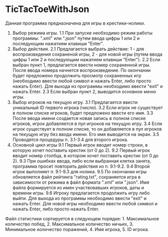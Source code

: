 # TicTacToeWithJson
Данная программа предназначена для игры в крестики-нолики.
1. Выбор режима игры.
1.1 При запуске необходимо режим работы программы: ".xml" или ".json" путем ввода цифры 1 или 2 и последующим нажатием клавиши "Enter".
2. Выбор действия.
2.1 Предлагается выбрать действие: 1 - для воспроизведения сохраненой игры, 2 - для новой игры (путем ввода цифры 1 или 2 и последующим нажатием клавиши "Enter").
2.2 Если выбран пункт 1, предлагается ввести номер сохраненной игры.
После ввода номера начнется воспроизведение.
По окончании будет предложено продолжить просмотр сохраненных игр (необходимо ввести любой символ и нажать Enter, либо просто нажать Enter).
Для выхода из программы необходимо ввести "exit" и нажать Enter.
2.3 Если выбран пункт 2, выводится основное меню игры.
3. Выбор игроков на текущую игру.
3.1 Предлагается ввести уникальный ID первого игрока (число).
3.2 Если игрок не существует в полном списке игроков, будет предложено ввести его имя.
3.3 После ввода имени создается новая запись в полном списке игроков, игрок добавляется в пул игроков на текущую игру.
3.4 Если игрок существует в полном списке, то он добавляется в пул игроков на текущую игру без ввода имени. Его имя выводится на экран.
3.5 Проводятся процедуры п. 3.1-3.4 для второго игрока.
9. Основной цикл игры
9.1 Первый игрок вводит номер строки, в которую хочет поставить крестик (от 0 до 2).
9.2 Первый игрок вводит номер столбца, в котором хочет поставить крестик (от 0 до 2).
9.3 При ошибках ввода, либо если выбранная клетка занята, программа просит повторить действия из п. 9.1-9.2.
9.4 Второй игрок выполняет п. 9.1-9.3 для нолика.
9.5 По окончании игры обновляется файл рейтинга "rating.txt", сохраняется игра в зависимости от режима в файл формата ".xml" или ".json".
Имя файла формируется из имен участвовавших игроков, даты и времени игры.
9.6 Игроку предлагается продолжить игру либо выйти.
Для выхода из программы необходимо ввести "exit" и нажать Enter. Для новой игры необходимо ввести любой символ и нажать Enter, либо просто нажать Enter.

Файл статистики сортируется в следующем порядке: 1. Максимальное количество побед, 2. Максимальное количество ничьих, 3. Минимальное количество поражений, 
4. Имя игрока, 5. ID игрока.
